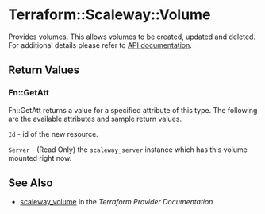 # Terraform::Scaleway::Volume

Provides volumes. This allows volumes to be created, updated and deleted.
For additional details please refer to [API documentation](https://developer.scaleway.com/#volumes).

## Return Values

### Fn::GetAtt

Fn::GetAtt returns a value for a specified attribute of this type. The following are the available attributes and sample return values.

`Id` - id of the new resource.

`Server` - (Read Only) the `scaleway_server` instance which has this volume mounted right now.

## See Also

* [scaleway_volume](https://www.terraform.io/docs/providers/scaleway/r/volume.html) in the _Terraform Provider Documentation_